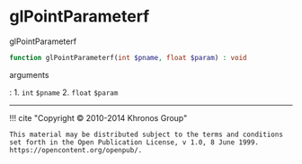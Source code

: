 # glPointParameterf
glPointParameterf

```php
function glPointParameterf(int $pname, float $param) : void
```



arguments

:    1. `int` `$pname` 
    2. `float` `$param` 



---
     

!!! cite "Copyright © 2010-2014 Khronos Group"

    This material may be distributed subject to the terms and conditions set forth in the Open Publication License, v 1.0, 8 June 1999. https://opencontent.org/openpub/.